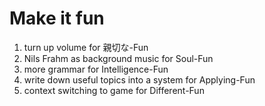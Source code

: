 # Make it fun

1. turn up volume for 親切な-Fun
2. Nils Frahm as background music for Soul-Fun
3. more grammar for Intelligence-Fun
4. write down useful topics  into a system for Applying-Fun
5. context switching to game for Different-Fun

